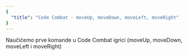 ```yaml
---
{
  "title": "Code Combat - moveUp, moveDown, moveLeft, moveRight"
}
---
```


Naučićemo prve komande u Code Combat igrici  (moveUp, moveDown, moveLeft i moveRight)
